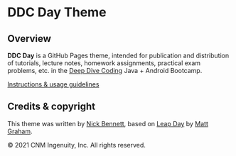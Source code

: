 # DDC Day Theme

## Overview

**DDC Day** is a GitHub Pages theme, intended for publication and distribution of tutorials, lecture notes, homework assignments, practical exam problems, etc. in the [Deep Dive Coding](https://deepdivecoding.com) Java + Android Bootcamp.

[Instructions &amp; usage guidelines](https://ddc-java.github.io/ddc-day/)

## Credits & copyright

This theme was written by [Nick Bennett](mailto:nick@nickbenn.com), based on [Leap Day](https://pages-themes.github.io/leap-day/) by [Matt Graham](https://twitter.com/mattgraham).

&copy; 2021 CNM Ingenuity, Inc. All rights reserved.
